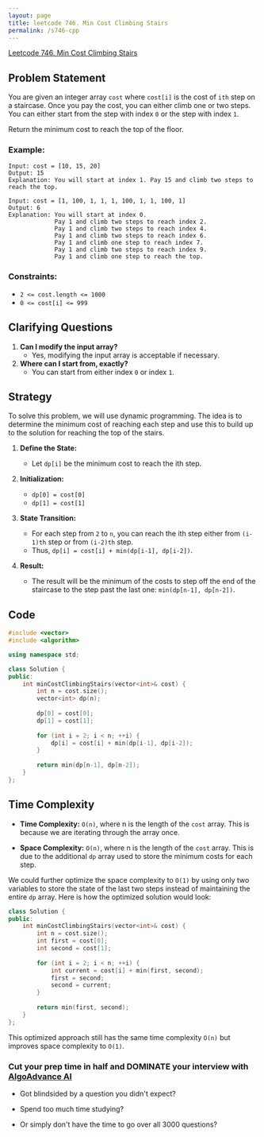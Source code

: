 ```yaml
---
layout: page
title: leetcode 746. Min Cost Climbing Stairs
permalink: /s746-cpp
---
```

[Leetcode 746. Min Cost Climbing Stairs](https://algoadvance.github.io/algoadvance/l746)
## Problem Statement

You are given an integer array `cost` where `cost[i]` is the cost of `ith` step on a staircase. Once you pay the cost, you can either climb one or two steps. You can either start from the step with index `0` or the step with index `1`.

Return the minimum cost to reach the top of the floor.

### Example:
```
Input: cost = [10, 15, 20]
Output: 15
Explanation: You will start at index 1. Pay 15 and climb two steps to reach the top.
```

```
Input: cost = [1, 100, 1, 1, 1, 100, 1, 1, 100, 1]
Output: 6
Explanation: You will start at index 0.
             Pay 1 and climb two steps to reach index 2.
             Pay 1 and climb two steps to reach index 4.
             Pay 1 and climb two steps to reach index 6.
             Pay 1 and climb one step to reach index 7.
             Pay 1 and climb two steps to reach index 9.
             Pay 1 and climb one step to reach the top.
```

### Constraints:
- `2 <= cost.length <= 1000`
- `0 <= cost[i] <= 999`

## Clarifying Questions

1. **Can I modify the input array?**
   - Yes, modifying the input array is acceptable if necessary.
2. **Where can I start from, exactly?**
   - You can start from either index `0` or index `1`.

## Strategy

To solve this problem, we will use dynamic programming. The idea is to determine the minimum cost of reaching each step and use this to build up to the solution for reaching the top of the stairs.

1. **Define the State:**
   - Let `dp[i]` be the minimum cost to reach the ith step.

2. **Initialization:**
   - `dp[0] = cost[0]`
   - `dp[1] = cost[1]`

3. **State Transition:**
   - For each step from `2` to `n`, you can reach the ith step either from `(i-1)th` step or from `(i-2)th` step.
   - Thus, `dp[i] = cost[i] + min(dp[i-1], dp[i-2])`.

4. **Result:**
   - The result will be the minimum of the costs to step off the end of the staircase to the step past the last one: `min(dp[n-1], dp[n-2])`.

## Code

```cpp
#include <vector>
#include <algorithm>

using namespace std;

class Solution {
public:
    int minCostClimbingStairs(vector<int>& cost) {
        int n = cost.size();
        vector<int> dp(n);
        
        dp[0] = cost[0];
        dp[1] = cost[1];
        
        for (int i = 2; i < n; ++i) {
            dp[i] = cost[i] + min(dp[i-1], dp[i-2]);
        }
        
        return min(dp[n-1], dp[n-2]);
    }
};
```

## Time Complexity

- **Time Complexity:** `O(n)`, where n is the length of the `cost` array. This is because we are iterating through the array once.

- **Space Complexity:** `O(n)`, where n is the length of the `cost` array. This is due to the additional `dp` array used to store the minimum costs for each step.

We could further optimize the space complexity to `O(1)` by using only two variables to store the state of the last two steps instead of maintaining the entire `dp` array. Here is how the optimized solution would look:

```cpp
class Solution {
public:
    int minCostClimbingStairs(vector<int>& cost) {
        int n = cost.size();
        int first = cost[0];
        int second = cost[1];
        
        for (int i = 2; i < n; ++i) {
            int current = cost[i] + min(first, second);
            first = second;
            second = current;
        }
        
        return min(first, second);
    }
};
```

This optimized approach still has the same time complexity `O(n)` but improves space complexity to `O(1)`.


### Cut your prep time in half and DOMINATE your interview with [AlgoAdvance AI](https://algoAdvance.com)

- Got blindsided by a question you didn't expect?

- Spend too much time studying?

- Or simply don't have the time to go over all 3000 questions?

